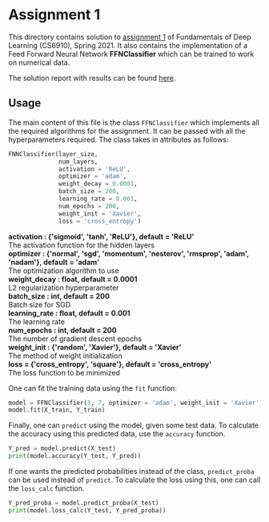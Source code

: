 # Assignment 1

This directory contains solution to [assignment 1](https://wandb.ai/miteshk/assignments/reports/Assignment-1--VmlldzozNjk4NDE?accessToken=r7ndsh8lf4wlxyjln7phvvfb8ftvc0n4lyn4tiowdg06hhzpzfzki4jrm28wqh44) of Fundamentals of Deep Learning (CS6910), Spring 2021. It also contains the implementation of a Feed Forward Neural Network **FFNClassifier** which can be trained to work on numerical data.

The solution report with results can be found [here](https://wandb.ai/0x2e4/cs6910-a1/reports/CS6910-Spring-2021-Assignment-1--Vmlldzo1MjA1NjE).

## Usage
The main content of this file is the class ```FFNClassifier``` which implements all the required algorithms for the assignment. It can be passed with all the hyperparameters required. The class takes in attributes as follows:
```python
FNNClassifier(layer_size,
              num_layers,
              activation = 'ReLU',
              optimizer = 'adam',
              weight_decay = 0.0001,
              batch_size = 200,
              learning_rate = 0.001,
              num_epochs = 200,
              weight_init = 'Xavier',
              loss = 'cross_entropy')
```

**activation : {'sigmoid', 'tanh', 'ReLU'}, default = 'ReLU'**  
The activation function for the hidden layers  
**optimizer : {'normal', 'sgd', 'momentum', 'nesterov', 'rmsprop', 'adam', 'nadam'}, default = 'adam'**  
The optimization algorithm to use  
**weight_decay : float, default = 0.0001**  
L2 regularization hyperparameter  
**batch_size : int, default = 200**  
Batch size for SGD  
**learning_rate : float, default = 0.001**  
The learning rate  
**num_epochs : int, default = 200**  
The number of gradient descent epochs  
**weight_init : {'random', 'Xavier'}, default = 'Xavier'**  
The method of weight initialization   
**loss = {'cross_entropy', 'square'}, default = 'cross_entropy'**  
The loss function to be minimized  

One can fit the training data using the ```fit``` function:
```python
model = FFNClassifier(3, 7, optimizer = 'adam', weight_init = 'Xavier')
model.fit(X_train, Y_train)
```

Finally, one can ```predict``` using the model, given some test data. To calculate the accuracy using this predicted data, use the ```accuracy``` function.
```python
Y_pred = model.predict(X_test)
print(model.accuracy(Y_test, Y_pred))
```

If one wants the predicted probabilities instead of the class, ```predict_proba``` can be used instead of ```predict```. To calculate the loss using this, one can call the ```loss_calc``` function.
```python
Y_pred_proba = model.predict_proba(X_test)
print(model.loss_calc(Y_test, Y_pred_proba))
```
